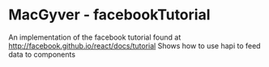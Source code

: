 # MacGyver - facebookTutorial

An implementation of the facebook tutorial found at http://facebook.github.io/react/docs/tutorial
Shows how to use hapi to feed data to components
